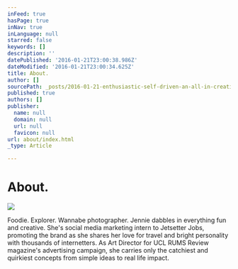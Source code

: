 ```yaml
---
inFeed: true
hasPage: true
inNav: true
inLanguage: null
starred: false
keywords: []
description: ''
datePublished: '2016-01-21T23:00:38.986Z'
dateModified: '2016-01-21T23:00:34.625Z'
title: About.
author: []
sourcePath: _posts/2016-01-21-enthusiastic-self-driven-an-all-in-creative-individual.md
published: true
authors: []
publisher:
  name: null
  domain: null
  url: null
  favicon: null
url: about/index.html
_type: Article

---
```

# About.
![](https://the-grid-user-content.s3-us-west-2.amazonaws.com/d008cc0f-3f66-47a5-9a3f-776b2c87e9e9.jpg)

Foodie. Explorer. Wannabe photographer. Jennie dabbles in everything fun and creative. She's social media marketing intern to Jetsetter Jobs, promoting the brand as she shares her love for travel and bright personality with thousands of internetters. As Art Director for UCL RUMS Review magazine's advertising campaign, she carries only the catchiest and quirkiest concepts from simple ideas to real life impact.